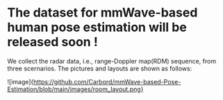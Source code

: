 # The dataset for mmWave-based human pose estimation will be released soon !


We collect the radar data, i.e., range-Doppler map(RDM) sequence, from three scernarios. The pictures and layouts are shown as follows:

![image]{https://github.com/Carbord/mmWave-based-Pose-Estimation/blob/main/images/room_layout.png}
